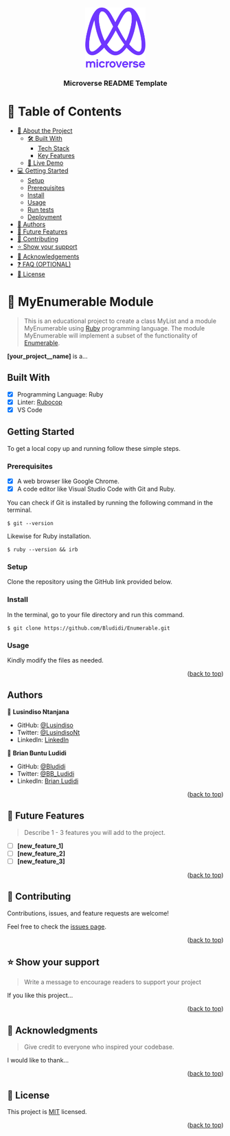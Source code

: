 <a name="readme-top"></a>

<!--
HOW TO USE:
This is an example of how you may give instructions on setting up your project locally.

Modify this file to match your project and remove sections that don't apply.

REQUIRED SECTIONS:
- Table of Contents
- About the Project
  - Built With
  - Live Demo
- Getting Started
- Authors
- Future Features
- Contributing
- Show your support
- Acknowledgements
- License

OPTIONAL SECTIONS:
- FAQ

After you're finished please remove all the comments and instructions!
-->

<div align="center">
  <!-- You are encouraged to replace this logo with your own! Otherwise you can also remove it. -->
  <img src="murple_logo.png" alt="logo" width="140"  height="auto" />
  <br/>

  <h3><b>Microverse README Template</b></h3>

</div>

<!-- TABLE OF CONTENTS -->

# 📗 Table of Contents

- [📖 About the Project](#about-project)
  - [🛠 Built With](#built-with)
    - [Tech Stack](#tech-stack)
    - [Key Features](#key-features)
  - [🚀 Live Demo](#live-demo)
- [💻 Getting Started](#getting-started)
  - [Setup](#setup)
  - [Prerequisites](#prerequisites)
  - [Install](#install)
  - [Usage](#usage)
  - [Run tests](#run-tests)
  - [Deployment](#triangular_flag_on_post-deployment)
- [👥 Authors](#authors)
- [🔭 Future Features](#future-features)
- [🤝 Contributing](#contributing)
- [⭐️ Show your support](#support)
- [🙏 Acknowledgements](#acknowledgements)
- [❓ FAQ (OPTIONAL)](#faq)
- [📝 License](#license)

<!-- PROJECT DESCRIPTION -->

# 📖 MyEnumerable Module <a name="about-project"></a>

> This is an educational project to create a class MyList and a module MyEnumerable using [Ruby](https://www.ruby-lang.org/en/) programming language. The module MyEnumerable will implement a subset of the functionality of [Enumerable](https://ruby-doc.org/core-3.0.0/Enumerable.html).

**[your_project__name]** is a...


## Built With

- [x] Programming Language: Ruby
- [x] Linter: [Rubocop](https://rubocop.org/)
- [x] VS Code

## Getting Started

To get a local copy up and running follow these simple steps.

### Prerequisites

- [x] A web browser like Google Chrome.
- [x] A code editor like Visual Studio Code with Git and Ruby.

You can check if Git is installed by running the following command in the terminal.
```
$ git --version
```

Likewise for Ruby installation.
```
$ ruby --version && irb
```

### Setup

Clone the repository using the GitHub link provided below.

### Install

In the terminal, go to your file directory and run this command.

```
$ git clone https://github.com/Bludidi/Enumerable.git
```

### Usage

Kindly modify the files as needed.


<p align="right">(<a href="#readme-top">back to top</a>)</p>

<!-- GETTING STARTED -->

## Authors

👤 **Lusindiso Ntanjana**

- GitHub: [@Lusindiso](https://github.com/Lusindiso)
- Twitter: [@LusindisoNt](https://twitter.com/LusindisoNt)
- LinkedIn: [LinkedIn](https://www.linkedin.com/in/lusindisontanjana/)

👤 **Brian Buntu Ludidi**

- GitHub: [@Bludidi](https://github.com/Bludidi)
- Twitter: [@BB_Ludidi](https://twitter.com/bb_ludidi)
- LinkedIn: [Brian Ludidi](https://www.linkedin.com/in/brian-ludidi/)

<p align="right">(<a href="#readme-top">back to top</a>)</p>

<!-- FUTURE FEATURES -->

## 🔭 Future Features <a name="future-features"></a>

> Describe 1 - 3 features you will add to the project.

- [ ] **[new_feature_1]**
- [ ] **[new_feature_2]**
- [ ] **[new_feature_3]**

<p align="right">(<a href="#readme-top">back to top</a>)</p>

<!-- CONTRIBUTING -->

## 🤝 Contributing <a name="contributing"></a>

Contributions, issues, and feature requests are welcome!

Feel free to check the [issues page](../../issues/).

<p align="right">(<a href="#readme-top">back to top</a>)</p>

<!-- SUPPORT -->

## ⭐️ Show your support <a name="support"></a>

> Write a message to encourage readers to support your project

If you like this project...

<p align="right">(<a href="#readme-top">back to top</a>)</p>

<!-- ACKNOWLEDGEMENTS -->

## 🙏 Acknowledgments <a name="acknowledgements"></a>

> Give credit to everyone who inspired your codebase.

I would like to thank...

<p align="right">(<a href="#readme-top">back to top</a>)</p>

<!-- FAQ (optional) -->


## 📝 License <a name="license"></a>

This project is [MIT](./LICENSE) licensed.


<p align="right">(<a href="#readme-top">back to top</a>)</p>
